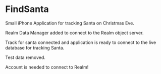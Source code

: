 # FindSanta
Small iPhone Application for tracking Santa on Christmas Eve. 

Realm Data Manager added to connect to the Realm object server. 

Track for santa connected and application is ready to connect to the live database for tracking Santa.

Test data removed.

Account is needed to connect to Realm!
